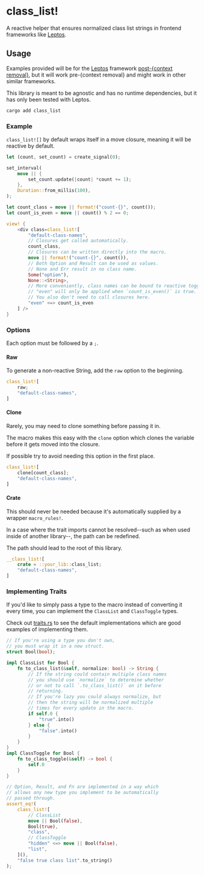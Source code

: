 # class_list!

A reactive helper that ensures normalized class list strings in frontend frameworks like [Leptos](https://github.com/leptos-rs/leptos).

## Usage

Examples provided will be for the [Leptos](https://github.com/leptos-rs/leptos) framework [post-{context removal}](https://github.com/leptos-rs/leptos/discussions/1509), but it will work pre-{context removal} and might work in other similar frameworks.

This library is meant to be agnostic and has no runtime dependencies, but it has only been tested with Leptos.

```bash
cargo add class_list
```

### Example

`class_list![]` by default wraps itself in a move closure, meaning it will be reactive by default.

```rs
let (count, set_count) = create_signal(0);

set_interval(
	move || {
		set_count.update(|count| *count += 1);
	},
	Duration::from_millis(100),
);

let count_class = move || format!("count-{}", count());
let count_is_even = move || count() % 2 == 0;

view! {
	<div class=class_list![
		"default-class-names",
		// Closures get called automatically.
		count_class,
		// Closures can be written directly into the macro.
		move || format!("count-{}", count()),
		// Both Option and Result can be used as values.
		// None and Err result in no class name.
		Some("option"),
		None::<String>,
		// More conveniently, class names can be bound to reactive toggles.
		// "even" will only be applied when `count_is_even()` is true.
		// You also don't need to call closures here.
		"even" <=> count_is_even
	] />
}
```

### Options

Each option must be followed by a `;`.

#### Raw

To generate a non-reactive String, add the `raw` option to the beginning.

```rs
class_list![
	raw;
	"default-class-names",
]
```

#### Clone

Rarely, you may need to clone something before passing it in.

The macro makes this easy with the `clone` option which clones the variable before it gets moved into the closure.

If possible try to avoid needing this option in the first place.

```rs
class_list![
	clone[count_class];
	"default-class-names",
]
```

#### Crate

This should never be needed because it's automatically supplied by a wrapper `macro_rules!`.

In a case where the trait imports cannot be resolved--such as when used inside of another library--, the path can be redefined.

The path should lead to the root of this library.

```rs
__class_list![
	crate = ::your_lib::class_list;
	"default-class-names",
]
```

### Implementing Traits

If you'd like to simply pass a type to the macro instead of converting it every time, you can implement the `ClassList` and `ClassToggle` types.

Check out [traits.rs](./class_list/src/traits.rs) to see the default implementations which are good examples of implementing them.

```rs
// If you're using a type you don't own,
// you must wrap it in a new struct.
struct Bool(bool);

impl ClassList for Bool {
	fn to_class_list(&self, normalize: bool) -> String {
		// If the string could contain multiple class names
		// you should use `normalize` to determine whether
		// or not to call `.to_class_list()` on it before
		// returning.
		// If you're lazy you could always normalize, but
		// then the string will be normalized multiple
		// times for every update in the macro.
		if self.0 {
			"true".into()
		} else {
			"false".into()
		}
	}
}
impl ClassToggle for Bool {
	fn to_class_toggle(&self) -> bool {
		self.0
	}
}

// Option, Result, and Fn are implemented in a way which
// allows any new type you implement to be automatically
// passed through.
assert_eq!(
	class_list![
		// ClassList
		move || Bool(false),
		Bool(true),
		"class",
		// ClassToggle
		"hidden" <=> move || Bool(false),
		"list",
	](),
	"false true class list".to_string()
);
```
